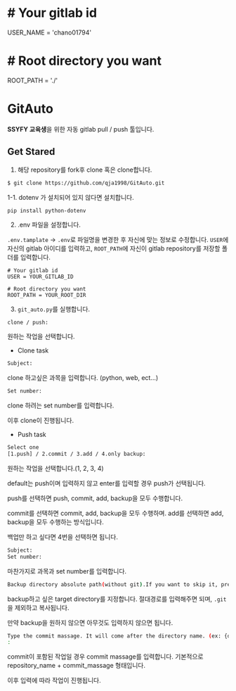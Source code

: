 # # Your gitlab id
USER_NAME = 'chano01794'

# # Root directory you want
ROOT_PATH = './'








# GitAuto

**SSYFY 교육생**을 위한 자동 gitlab pull / push 툴입니다.

## Get Stared

1. 해당 repository를 fork후 clone 혹은 clone합니다.
```bash
$ git clone https://github.com/qja1998/GitAuto.git
```
1-1. dotenv 가 설치되어 있지 않다면 설치합니다.

`pip install python-dotenv`


2. .env 파일을 설정합니다.

`.env.tamplate` -> `.env`로 파일명을 변경한 후 자신에 맞는 정보로 수정합니다.
`USER`에 자신의 gitlab 아이디를 입력하고, `ROOT_PATH`에 자신이 gitlab repository를 저장할 폴더를 입력합니다.
```
# Your gitlab id
USER = YOUR_GITLAB_ID

# Root directory you want
ROOT_PATH = YOUR_ROOT_DIR
```


3. `git_auto.py`를 실행합니다.

```bash
clone / push:
```
원하는 작업을 선택합니다.


- Clone task

```bash
Subject:
```
clone 하고싶은 과목을 입력합니다. (python, web, ect...)


```bash
Set number:
```
clone 하려는 set number를 입력합니다.


이후 clone이 진행됩니다.

- Push task

```bash
Select one
[1.push] / 2.commit / 3.add / 4.only backup: 
```

원하는 작업을 선택합니다.(1, 2, 3, 4)

default는 push이며 입력하지 않고 enter를 입력할 경우 push가 선택됩니다.

push를 선택하면 push, commit, add, backup을 모두 수행합니다.

commit를 선택하면 commit, add, backup을 모두 수행하며. add를 선택하면 add, backup을 모두 수행하는 방식입니다.

백업만 하고 싶다면 4번을 선택하면 됩니다.

```bash
Subject:
Set number:
```

마찬가지로 과목과 set number를 입력합니다.

```bash
Backup directory absolute path(without git).If you want to skip it, press Enter: 
```

backup하고 싶은 target directory를 지정합니다. 절대경로를 입력해주면 되며, `.git`을 제외하고 복사됩니다.

만약 backup을 원하지 않으면 아무것도 입력하지 않으면 됩니다.

```bash
Type the commit massage. It will come after the directory name. (ex: {dir_name} <your_commit_massage>)
:
```

commit이 포함된 작업일 경우 commit massage를 입력합니다. 기본적으로 repository_name + commit_massage 형태입니다.

이후 입력에 따라 작업이 진행됩니다.

